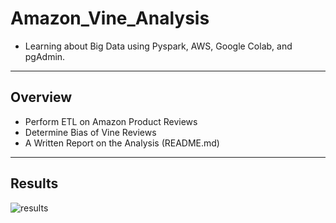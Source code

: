 # Amazon_Vine_Analysis
 - Learning about Big Data using Pyspark, AWS, Google Colab, and pgAdmin.
----------------------
## Overview
 - Perform ETL on Amazon Product Reviews
 - Determine Bias of Vine Reviews
 - A Written Report on the Analysis (README.md)
 ---------------------
## Results

![results](https://user-images.githubusercontent.com/119345840/230460607-523bcdb7-6c7e-4c66-8d9f-801851f20285.PNG)
